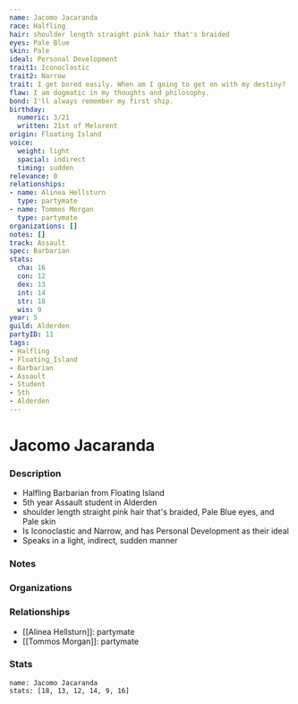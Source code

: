 ```yaml
---
name: Jacomo Jacaranda
race: Halfling
hair: shoulder length straight pink hair that's braided
eyes: Pale Blue
skin: Pale
ideal: Personal Development
trait1: Iconoclastic
trait2: Narrow
trait: I get bored easily. When am I going to get on with my destiny?
flaw: I am dogmatic in my thoughts and philosophy.
bond: I'll always remember my first ship.
birthday:
  numeric: 3/21
  written: 21st of Melorent
origin: Floating Island
voice:
  weight: light
  spacial: indirect
  timing: sudden
relevance: 0
relationships:
- name: Alinea Hellsturn
  type: partymate
- name: Tommos Morgan
  type: partymate
organizations: []
notes: []
track: Assault
spec: Barbarian
stats:
  cha: 16
  con: 12
  dex: 13
  int: 14
  str: 18
  wis: 9
year: 5
guild: Alderden
partyID: 11
tags:
- Halfling
- Floating_Island
- Barbarian
- Assault
- Student
- 5th
- Alderden
---
```

# Jacomo Jacaranda
### Description
- Halfling Barbarian from Floating Island
- 5th year Assault student in Alderden
- shoulder length straight pink hair that's braided, Pale Blue eyes, and Pale skin
- Is Iconoclastic and Narrow, and has Personal Development as their ideal
- Speaks in a light, indirect, sudden manner

### Notes

### Organizations

### Relationships
- [[Alinea Hellsturn]]: partymate
- [[Tommos Morgan]]: partymate

### Stats
```statblock
name: Jacomo Jacaranda
stats: [18, 13, 12, 14, 9, 16]
```